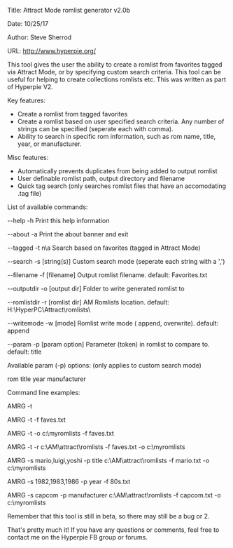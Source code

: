 Title: Attract Mode romlist generator v2.0b

Date: 10/25/17

Author: Steve Sherrod

URL: http://www.hyperpie.org/

This tool gives the user the ability to create a romlist from favorites tagged via Attract Mode, or by
specifying custom search criteria. This tool can be useful for helping to create collections romlists etc.
This was written as part of Hyperpie V2.

Key features:

- Create a romlist from tagged favorites
- Create a romlist based on user specified search criteria. Any number of strings can be specified (seperate each with comma).
- Ability to search in specific rom information, such as rom name, title, year, or manufacturer.

Misc features:

- Automatically prevents duplicates from being added to output romlist
- User definable romlist path, output directory and filename
- Quick tag search (only searches romlist files that have an accomodating .tag file)

List of available commands:

--help          -h                              Print this help information 

--about         -a                              Print the about banner and exit 

--tagged        -t      n\a                     Search based on favorites (tagged in Attract Mode) 

--search        -s      [string(s)]             Custom search mode (seperate each string with a ',') 

--filename      -f      [filename]              Output romlist filename. default: Favorites.txt 

--outputdir     -o      [output dir]            Folder to write generated romlist to 

--romlistdir    -r      [romlist dir]           AM Romlists location. default: H:\HyperPC\Attract\romlists\ 

--writemode     -w      [mode]                  Romlist write mode ( append, overwrite). default: append 

--param         -p      [param option]          Parameter (token) in romlist to compare to. default: title 

Available param (-p) options:   (only applies to custom search mode)

rom     title           year            manufacturer 

Command line examples: 

AMRG -t 

AMRG -t -f faves.txt 

AMRG -t -o c:\myromlists -f faves.txt 

AMRG -t -r c:\AM\attract\romlists -f faves.txt -o c:\myromlists 

AMRG -s mario,luigi,yoshi -p title c:\AM\attract\romlists -f mario.txt -o c:\myromlists 

AMRG -s 1982,1983,1986 -p year -f 80s.txt 

AMRG -s capcom -p manufacturer c:\AM\attract\romlists -f capcom.txt -o c:\myromlists 

Remember that this tool is still in beta, so there may still be a bug or 2. 

That's pretty much it! If you have any questions or comments, feel free to contact me on the Hyperpie FB group or forums. 
